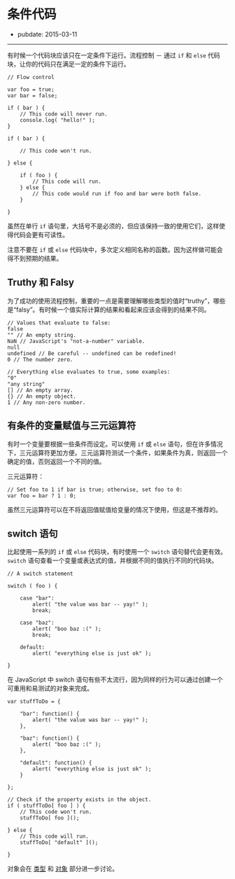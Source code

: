 # 条件代码

- pubdate: 2015-03-11

------

有时候一个代码块应该只在一定条件下运行。流程控制 － 通过 `if` 和 `else` 代码块，让你的代码只在满足一定的条件下运行。

```
// Flow control

var foo = true;
var bar = false;

if ( bar ) {
	// This code will never run.
	console.log( "hello!" );
}

if ( bar ) {

	// This code won't run.

} else {

	if ( foo ) {
		// This code will run.
	} else {
		// This code would run if foo and bar were both false.
	}

}
```
虽然在单行 `if` 语句里，大括号不是必须的，但应该保持一致的使用它们，这样使得代码会更有可读性。

注意不要在 `if` 或 `else` 代码块中，多次定义相同名称的函数。因为这样做可能会得不到预期的结果。

## Truthy 和 Falsy

为了成功的使用流程控制，重要的一点是需要理解哪些类型的值时“truthy”，哪些是“falsy”。有时候一个值实际计算的结果和看起来应该会得到的结果不同。

```
// Values that evaluate to false:
false
"" // An empty string.
NaN // JavaScript's "not-a-number" variable.
null
undefined // Be careful -- undefined can be redefined!
0 // The number zero.
```

```
// Everything else evaluates to true, some examples:
"0"
"any string"
[] // An empty array.
{} // An empty object.
1 // Any non-zero number.
```

## 有条件的变量赋值与三元运算符

有时一个变量要根据一些条件而设定。可以使用 `if` 或 `else` 语句，但在许多情况下，三元运算符更加方便。三元运算符测试一个条件，如果条件为真，则返回一个确定的值，否则返回一个不同的值。

三元运算符：

```
// Set foo to 1 if bar is true; otherwise, set foo to 0:
var foo = bar ? 1 : 0;
```

虽然三元运算符可以在不将返回值赋值给变量的情况下使用，但这是不推荐的。

## switch 语句

比起使用一系列的 `if` 或 `else` 代码块，有时使用一个 `switch` 语句替代会更有效。`switch` 语句查看一个变量或表达式的值，并根据不同的值执行不同的代码块。

```
// A switch statement

switch ( foo ) {

	case "bar":
		alert( "the value was bar -- yay!" );
		break;

	case "baz":
		alert( "boo baz :(" );
		break;

	default:
		alert( "everything else is just ok" );

}
```

在 JavaScript 中 switch 语句有些不太流行，因为同样的行为可以通过创建一个可重用和易测试的对象来完成。

```
var stuffToDo = {

	"bar": function() {
		alert( "the value was bar -- yay!" );
	},

	"baz": function() {
		alert( "boo baz :(" );
	},

	"default": function() {
		alert( "everything else is just ok" );
	}

};

// Check if the property exists in the object.
if ( stuffToDo[ foo ] ) {
	// This code won't run.
	stuffToDo[ foo ]();

} else {
	// This code will run.
	stuffToDo[ "default" ]();

}
```

对象会在 [类型](/javascript-101/types.html) 和 [对象](/javascript-101/objects.html) 部分进一步讨论。
